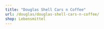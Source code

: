 ```yaml
---
title: "Douglas Shell Cars n Coffee"
url: /douglas/douglas-shell-cars-n-coffee/
shop: Lebensmittel
---
```

